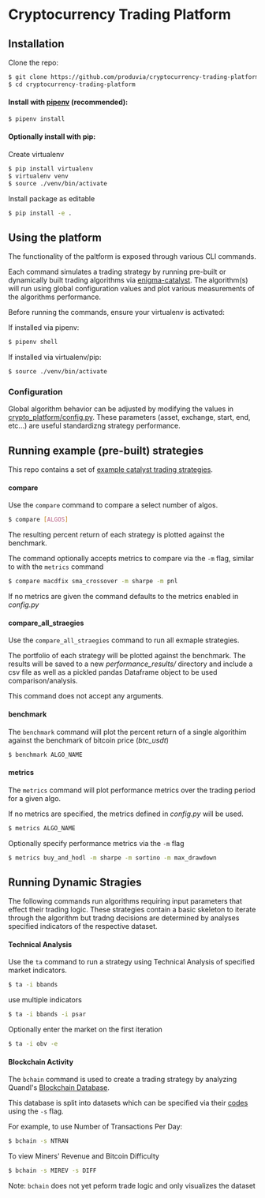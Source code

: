 # Cryptocurrency Trading Platform

## Installation

Clone the repo:
```bash
$ git clone https://github.com/produvia/cryptocurrency-trading-platform.git
$ cd cryptocurrency-trading-platform
```

#### Install with [pipenv](https://github.com/pypa/pipenv) (recommended):
```bash
$ pipenv install
```

#### Optionally install with pip:

Create virtualenv
```bash
$ pip install virtualenv
$ virtualenv venv
$ source ./venv/bin/activate
```

Install package as editable
```bash
$ pip install -e .
```


## Using the platform

The functionality of the paltform is exposed through various CLI commands.

Each command simulates a trading strategy by running pre-built or dynamically built trading algorithms via [enigma-catalyst](https://github.com/enigmampc/catalyst). The algorithm(s) will run using global configuration values and  plot various measurements of the algorithms performance.

Before running the commands, ensure your virtualenv is activated:

If installed via pipenv:
```bash
$ pipenv shell
```

If installed via virtualenv/pip:
```bash
$ source ./venv/bin/activate
```

### Configuration
Global algorithm behavior can be adjusted by modifying the values in [crypto_platform/config.py](/crypto_platform/config.py). These parameters (asset, exchange, start, end, etc...) are useful standardizng strategy performance.


## Running example (pre-built) strategies
This repo contains a set of [example catalyst trading strategies](crypto_platform/algos/). 

#### compare

Use the `compare` command to compare a select number of algos. 

```bash
$ compare [ALGOS]
```

The resulting percent return of each strategy is plotted against the benchmark.

The command optionally accepts metrics to compare via the `-m` flag, similar to with the `metrics` command

```bash
$ compare macdfix sma_crossover -m sharpe -m pnl
```

If no metrics are given the command defaults to the metrics enabled in *config.py*

#### compare_all_straegies
Use the `compare_all_straegies` command to run all exmaple strategies.

The portfolio of each strategy will be plotted against the benchmark.
The results will be saved to a new  *performance_results/* directory and include a csv file as well as a pickled pandas Dataframe object to be used comparison/analysis.

This command does not accept any arguments.

#### benchmark

The `benchmark` command will plot the percent return of a single algorithim against the benchmark of bitcoin price (*btc_usdt*)

```bash
$ benchmark ALGO_NAME
```


#### metrics

The `metrics` command will plot performance metrics over the trading period for a given algo.

If no metrics are specified, the metrics defined in _config.py_ will be used.

```bash
$ metrics ALGO_NAME
```

Optionally specify performance metrics via the `-m` flag
```bash
$ metrics buy_and_hodl -m sharpe -m sortino -m max_drawdown
```

## Running Dynamic Stragies
The following commands run algorithms requiring input parameters that effect their trading logic. These strategies contain a basic skeleton to iterate through the algorithm but tradng decisions are determined by analyses specified indicators of the respective dataset.

#### Technical Analysis
Use the `ta` command to run a strategy using Technical Analysis of specified market indicators.

```bash
$ ta -i bbands
```

use multiple indicators
```bash
$ ta -i bbands -i psar
```

Optionally enter the market on the first iteration
```bash
$ ta -i obv -e
```


#### Blockchain Activity

The `bchain` command is used to create a trading strategy by analyzing Quandl's [Blockchain Database](https://www.quandl.com/data/BCHAIN-Blockchain).

This database is split into datasets which can be specified via their [codes](/crypto_platform/datasets/quandle_data/BCHAIN-datasets-codes.csv) using the `-s` flag.

For example, to use Number of Transactions Per Day:
```bash
$ bchain -s NTRAN
```

To view Miners' Revenue and Bitcoin Difficulty
```bash
$ bchain -s MIREV -s DIFF
```

Note: `bchain` does not yet peform trade logic and only visualizes the dataset




